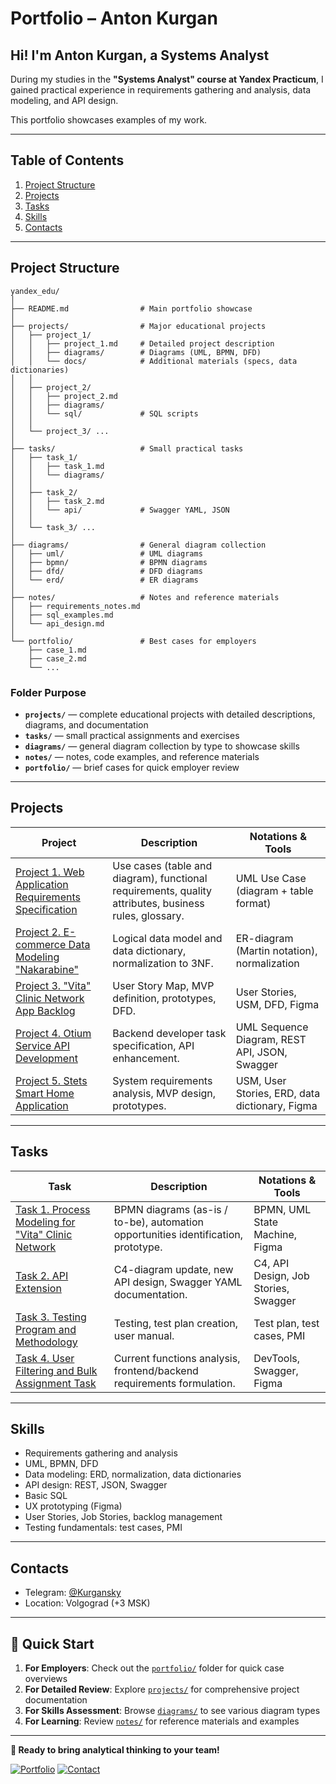# Portfolio – Anton Kurgan

## Hi! I'm Anton Kurgan, a Systems Analyst

During my studies in the **"Systems Analyst" course at Yandex Practicum**, I gained practical experience in requirements gathering and analysis, data modeling, and API design.

This portfolio showcases examples of my work.  

---

## Table of Contents

1. [Project Structure](#project-structure)
2. [Projects](#projects)
3. [Tasks](#tasks)
4. [Skills](#skills)
5. [Contacts](#contacts)

---

## Project Structure

```text
yandex_edu/
│
├── README.md                # Main portfolio showcase
│
├── projects/                # Major educational projects
│   ├── project_1/           
│   │   ├── project_1.md     # Detailed project description
│   │   ├── diagrams/        # Diagrams (UML, BPMN, DFD)
│   │   └── docs/            # Additional materials (specs, data dictionaries)
│   │
│   ├── project_2/
│   │   ├── project_2.md
│   │   ├── diagrams/
│   │   └── sql/             # SQL scripts
│   │
│   └── project_3/ ...
│
├── tasks/                   # Small practical tasks
│   ├── task_1/
│   │   ├── task_1.md
│   │   └── diagrams/
│   │
│   ├── task_2/
│   │   ├── task_2.md
│   │   └── api/             # Swagger YAML, JSON
│   │
│   └── task_3/ ...
│
├── diagrams/                # General diagram collection
│   ├── uml/                 # UML diagrams
│   ├── bpmn/                # BPMN diagrams
│   ├── dfd/                 # DFD diagrams
│   └── erd/                 # ER diagrams
│
├── notes/                   # Notes and reference materials
│   ├── requirements_notes.md
│   ├── sql_examples.md
│   └── api_design.md
│
└── portfolio/               # Best cases for employers
    ├── case_1.md
    ├── case_2.md
    └── ...
```

### Folder Purpose

- **`projects/`** — complete educational projects with detailed descriptions, diagrams, and documentation
- **`tasks/`** — small practical assignments and exercises
- **`diagrams/`** — general diagram collection by type to showcase skills
- **`notes/`** — notes, code examples, and reference materials
- **`portfolio/`** — brief cases for quick employer review

---

## Projects

| Project | Description | Notations & Tools |
|---------|-------------|-------------------|
| [Project 1. Web Application Requirements Specification](./project_1.md) | Use cases (table and diagram), functional requirements, quality attributes, business rules, glossary. | UML Use Case (diagram + table format) |
| [Project 2. E-commerce Data Modeling "Nakarabine"](./project_2.md) | Logical data model and data dictionary, normalization to 3NF. | ER-diagram (Martin notation), normalization |
| [Project 3. "Vita" Clinic Network App Backlog](./project_3.md) | User Story Map, MVP definition, prototypes, DFD. | User Stories, USM, DFD, Figma |
| [Project 4. Otium Service API Development](./project_4.md) | Backend developer task specification, API enhancement. | UML Sequence Diagram, REST API, JSON, Swagger |
| [Project 5. Stets Smart Home Application](./project_5.md) | System requirements analysis, MVP design, prototypes. | USM, User Stories, ERD, data dictionary, Figma |

---

## Tasks

| Task | Description | Notations & Tools |
|------|-------------|-------------------|
| [Task 1. Process Modeling for "Vita" Clinic Network](./task_1.md) | BPMN diagrams (as-is / to-be), automation opportunities identification, prototype. | BPMN, UML State Machine, Figma |
| [Task 2. API Extension](./task_2.md) | C4-diagram update, new API design, Swagger YAML documentation. | C4, API Design, Job Stories, Swagger |
| [Task 3. Testing Program and Methodology](./task_3.md) | Testing, test plan creation, user manual. | Test plan, test cases, PMI |
| [Task 4. User Filtering and Bulk Assignment Task](./task_4.md) | Current functions analysis, frontend/backend requirements formulation. | DevTools, Swagger, Figma |

---

## Skills

- Requirements gathering and analysis
- UML, BPMN, DFD
- Data modeling: ERD, normalization, data dictionaries
- API design: REST, JSON, Swagger
- Basic SQL
- UX prototyping (Figma)
- User Stories, Job Stories, backlog management
- Testing fundamentals: test cases, PMI

---

## Contacts

- Telegram: [@Kurgansky](https://t.me/Kurgansky)
- Location: Volgograd (+3 MSK)

---

## 🚀 Quick Start

1. **For Employers**: Check out the [`portfolio/`](./portfolio/) folder for quick case overviews
2. **For Detailed Review**: Explore [`projects/`](./projects/) for comprehensive project documentation
3. **For Skills Assessment**: Browse [`diagrams/`](./diagrams/) to see various diagram types
4. **For Learning**: Review [`notes/`](./notes/) for reference materials and examples

---

**💼 Ready to bring analytical thinking to your team!**

[![Portfolio](https://img.shields.io/badge/Portfolio-View%20Projects-blue?style=for-the-badge)](./projects/)
[![Contact](https://img.shields.io/badge/Contact-Telegram-green?style=for-the-badge)](https://t.me/Kurgansky)
